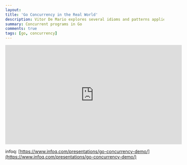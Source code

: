 ```yaml
---
layout:
title: 'Go Concurrency in the Real World'
description: Vitor De Mario explores several idioms and patterns applied in real world software running Go, starting from the basic syntax all the way to complete concurrent programs.
summary: Concurrent programs in Go
comments: true
tags: [go, concurrency]
---
```


<iframe width="560" height="315" src="https://www.youtube.com/embed/h4LIf_W4IgI" title="YouTube video player" frameborder="0" allow="accelerometer; autoplay; clipboard-write; encrypted-media; gyroscope; picture-in-picture" allowfullscreen></iframe>

infoq: [https://www.infoq.com/presentations/go-concurrency-demo/](https://www.infoq.com/presentations/go-concurrency-demo/)
